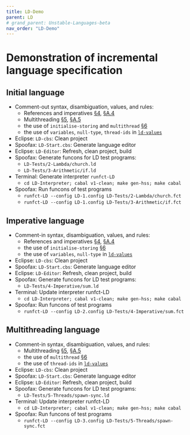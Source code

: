 ```yaml
---
title: LD-Demo
parent: LD
# grand_parent: Unstable-Languages-beta
nav_order: "LD-Demo"
---
```


Demonstration of incremental language specification
===================================================

Initial language
----------------
* Comment-out syntax, disambiguation, values, and rules:
  - References and imperatives [§4], [§A.4]
  - Multithreading [§5], [§A.5]
  - the use of `initialise-storing` and `multithread` [§6]
  - the use of `variables`, `null-type`, `thread-ids` in [`ld-values`]
* Eclipse: `LD-cbs`: Clean project
* Spoofax: `LD-Start.cbs`: Generate language editor
* Eclipse: `LD-Editor`: Refresh, clean project, build
* Spoofax: Generate funcons for LD test programs:
  - `LD-Tests/2-Lambda/church.ld`
  - `LD-Tests/3-Arithmetic/if.ld`
* Terminal: Generate interpreter `runfct-LD`
  - `cd LD-Interpreter; cabal v1-clean; make gen-hss; make cabal`
* Spoofax: Run funcons of test programs
  - `runfct-LD --config LD-1.config LD-Tests/2-Lambda/church.fct`
  - `runfct-LD --config LD-1.config LD-Tests/3-Arithmetic/if.fct`

Imperative language
-------------------
* Comment-in syntax, disambiguation, values, and rules:
  - References and imperatives [§4], [§A.4]
  - the use of `initialise-storing` [§6]
  - the use of `variables`, `null-type` in [`ld-values`]
* Eclipse: `LD-cbs`: Clean project
* Spoofax: `LD-Start.cbs`: Generate language editor
* Eclipse: `LD-Editor`: Refresh, clean project, build
* Spoofax: Generate funcons for LD test programs:
  - `LD-Tests/4-Imperative/sum.ld`
* Terminal: Update interpreter runfct-LD
  - `cd LD-Interpreter; cabal v1-clean; make gen-hss; make cabal`
* Spoofax: Run funcons of test programs
  - `runfct-LD --config LD-2.config LD-Tests/4-Imperative/sum.fct`

Multithreading language
-----------------------
* Comment-in syntax, disambiguation, values, and rules:
  - Multithreading [§5], [§A.5]
  - the use of `multithread` [§6]
  - the use of `thread-ids` in [`ld-values`]
* Eclipse: `LD-cbs`: Clean project
* Spoofax: `LD-Start.cbs`: Generate language editor
* Eclipse: `LD-Editor`: Refresh, clean project, build
* Spoofax: Generate funcons for LD test programs:
  - `LD-Tests/5-Threads/spawn-sync.ld`
* Terminal: Update interpreter runfct-LD
  - `cd LD-Interpreter; cabal v1-clean; make gen-hss; make cabal`
* Spoofax: Run funcons of test programs
  - `runfct-LD --config LD-3.config LD-Tests/5-Threads/spawn-sync.fct`

[§4]:           LD-cbs/LD/LD-Start/#4-references-and-imperatives
[§A.4]:         LD-cbs/LD/LD-Disambiguation/#a4-references-and-imperatives
[§5]:           LD-cbs/LD/LD-Start/#5-multithreading
[§A.5]:         LD-cbs/LD/LD-Disambiguation/#a5-multithreading
[§6]:           LD-cbs/LD/LD-Start/#6-programs
[`ld-values`]:  LD-cbs/LD/LD-Start/#Name_ld-values
